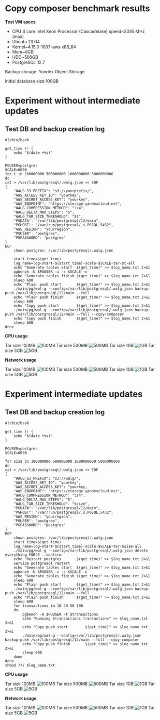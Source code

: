 # Copy composer benchmark results

**Test VM specs**
- CPU 4 core Intel Xeon Processor (Cascadelake) speed~2095 MHz (max) 
- Ubuntu 20.04
- Kernel~4.15.0-1057-aws x86_64 
- Mem~8GB
- HDD~500GB
- PostgreSQL 12.7

Backup storage: Yandex Object Storage

Initial database size 100GB

# Experiment without intermediate updates

## Test DB and backup creation log
```
#!/bin/bash

get_time () {
    echo "$(date +%s)"
}

PGUSER=postgres
SCALE=6690 
for t in 100000000 500000000 1000000000 5000000000
do
cat > /var/lib/postgresql/.walg.json << EOF
{
    "WALG_S3_PREFIX": "s3://yourprefix/",
    "AWS_ACCESS_KEY_ID": "yourkey",
    "AWS_SECRET_ACCESS_KEY": "yourkey",
    "AWS_ENDPOINT": "https://storage.yandexcloud.net",
    "WALG_COMPRESSION_METHOD": "lz4",
    "WALG_DELTA_MAX_STEPS": "5",
    "WALG_TAR_SIZE_THRESHOLD": "$t",
    "PGDATA": "/var/lib/postgresql/12/main",
    "PGHOST": "/var/run/postgresql/.s.PGSQL.5432",
    "AWS_REGION": "yourregion",
    "PGUSER": "postgres",
    "PGPASSWORD": "postgres"
}
EOF
    chown postgres: /var/lib/postgresql/.walg.json

    start_time=$(get_time)
    log_name=log-start-${start_time}-scale-$SCALE-tar-$t-all
    echo "Generate tables start  $(get_time)" >> $log_name.txt 2>&1
    pgbench -U $PGUSER -i -s $SCALE -n
    echo "Generate tables finish $(get_time)" >> $log_name.txt 2>&1
    sleep 600
    echo "Plain push start       $(get_time)" >> $log_name.txt 2>&1
    ./main/pg/wal-g --config=/var/lib/postgresql/.walg.json backup-push /var/lib/postgresql/12/main --full
    echo "Plain push finish      $(get_time)" >> $log_name.txt 2>&1
    sleep 600
    echo "Copy push start        $(get_time)" >> $log_name.txt 2>&1
    ./main/pg/wal-g --config=/var/lib/postgresql/.walg.json backup-push /var/lib/postgresql/12/main --full --copy-composer
    echo "Copy push finish       $(get_time)" >> $log_name.txt 2>&1
    sleep 600
done
```

**CPU usage**

Tar size 100MB
![100MB](resources/cpu-100000000.png)
Tar size 500MB
![500MB](resources/cpu-500000000.png)
Tar size 1GB
![1GB](resources/cpu-1000000000.png)
Tar size 5GB
![5GB](resources/cpu-5000000000.png)

**Network usage**

Tar size 100MB
![100MB](resources/net-100000000.png)
Tar size 500MB
![500MB](resources/net-500000000.png)
Tar size 1GB
![1GB](resources/net-1000000000.png)
Tar size 5GB
![5GB](resources/net-5000000000.png)

# Experiment intermediate updates
## Test DB and backup creation log
```
#!/bin/bash

get_time () {
    echo "$(date +%s)"
}

PGUSER=postgres
SCALE=6690

for size in 100000000 500000000 1000000000 5000000000
do
cat > /var/lib/postgresql/.walg.json << EOF
{
    "WALG_S3_PREFIX": "s3://walg/",
    "AWS_ACCESS_KEY_ID": "yourkey",
    "AWS_SECRET_ACCESS_KEY": "yourkey,
    "AWS_ENDPOINT": "https://storage.yandexcloud.net",
    "WALG_COMPRESSION_METHOD": "lz4",
    "WALG_DELTA_MAX_STEPS": "5",
    "WALG_TAR_SIZE_THRESHOLD": "$size",
    "PGDATA": "/var/lib/postgresql/12/main",
    "PGHOST": "/var/run/postgresql/.s.PGSQL.5432",
    "AWS_REGION": "yourregion",
    "PGUSER": "postgres",
    "PGPASSWORD": "postgres"
}
EOF
    chown postgres: /var/lib/postgresql/.walg.json
    start_time=$(get_time)
    log_name=log-start-${start_time}-scale-$SCALE-tar-$size-all
    ./main/pg/wal-g --config=/var/lib/postgresql/.walg.json delete everything FORCE --confirm
    echo "Restart postgres       $(get_time)" >> $log_name.txt 2>&1
    service postgresql restart
    echo "Generate tables start  $(get_time)" >> $log_name.txt 2>&1
    pgbench -U $PGUSER -i -s $SCALE -n
    echo "Generate tables finish $(get_time)" >> $log_name.txt 2>&1
    sleep 600
    echo "Plain push start       $(get_time)" >> $log_name.txt 2>&1
    ./main/pg/wal-g --config=/var/lib/postgresql/.walg.json backup-push /var/lib/postgresql/12/main --full
    echo "Plain push finish      $(get_time)" >> $log_name.txt 2>&1
    sleep 600
    for transactions in 10 20 50 100
    do
        pgbench -U $PGUSER -t $transactions
        echo "Running $transactions transactions" >> $log_name.txt 2>&1
        echo "Copy push start        $(get_time)" >> $log_name.txt 2>&1
        ./main/pg/wal-g --config=/var/lib/postgresql/.walg.json backup-push /var/lib/postgresql/12/main --full --copy-composer
        echo "Copy push finish       $(get_time)" >> $log_name.txt 2>&1
        sleep 600
    done
done
chmod 777 $log_name.txt
```

**CPU usage**

Tar size 100MB
![100MB](resources/cpu-100000000-u.png)
Tar size 500MB
![500MB](resources/cpu-500000000-u.png)
Tar size 1GB
![1GB](resources/cpu-1000000000-u.png)
Tar size 5GB
![5GB](resources/cpu-5000000000-u.png)

**Network usage**

Tar size 100MB
![100MB](resources/net-100000000-u.png)
Tar size 500MB
![500MB](resources/net-500000000-u.png)
Tar size 1GB
![1GB](resources/net-1000000000-u.png)
Tar size 5GB
![5GB](resources/net-5000000000-u.png)